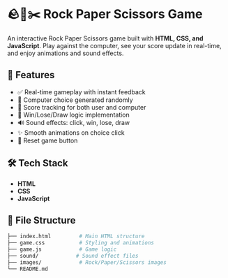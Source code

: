 # 🪨📄✂️ Rock Paper Scissors Game

An interactive Rock Paper Scissors game built with **HTML, CSS, and JavaScript**. Play against the computer, see your score update in real-time, and enjoy animations and sound effects.

## 🚀 Features

- ✅ Real-time gameplay with instant feedback
- 🔄 Computer choice generated randomly
- 🎯 Score tracking for both user and computer
- 🧠 Win/Lose/Draw logic implementation
- 🔊 Sound effects: click, win, lose, draw
- ✨ Smooth animations on choice click
- 🔁 Reset game button

## 🛠️ Tech Stack

- **HTML**
- **CSS**
- **JavaScript**

## 📂 File Structure

```bash
├── index.html         # Main HTML structure
├── game.css           # Styling and animations
├── game.js            # Game logic
├── sound/            # Sound effect files
├── images/            # Rock/Paper/Scissors images
└── README.md
```
